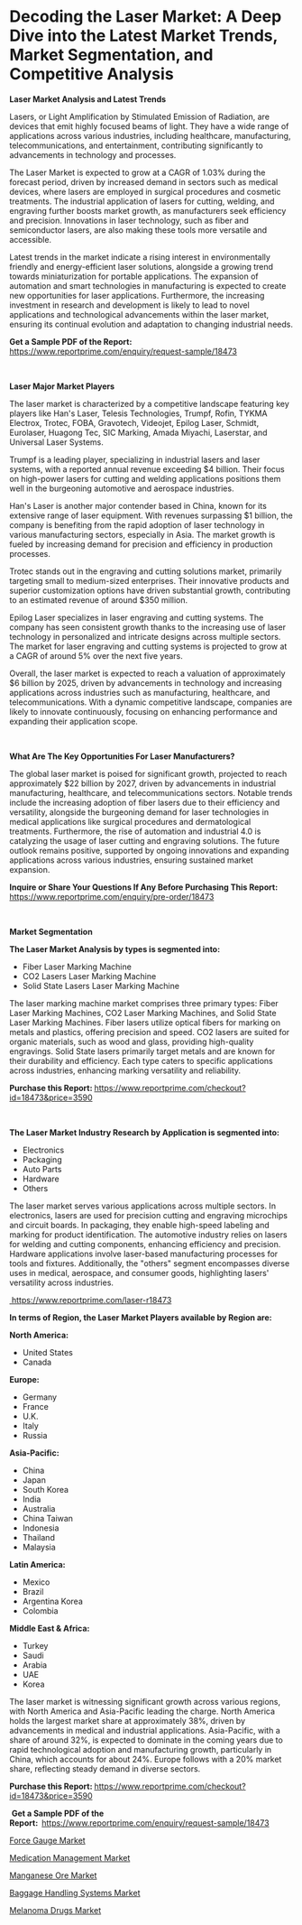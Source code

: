 <p><h1>Decoding the Laser Market: A Deep Dive into the Latest Market Trends, Market Segmentation, and Competitive Analysis</h1></p><p><strong>Laser Market Analysis and Latest Trends</strong></p>
<p><p>Lasers, or Light Amplification by Stimulated Emission of Radiation, are devices that emit highly focused beams of light. They have a wide range of applications across various industries, including healthcare, manufacturing, telecommunications, and entertainment, contributing significantly to advancements in technology and processes.</p><p>The Laser Market is expected to grow at a CAGR of 1.03% during the forecast period, driven by increased demand in sectors such as medical devices, where lasers are employed in surgical procedures and cosmetic treatments. The industrial application of lasers for cutting, welding, and engraving further boosts market growth, as manufacturers seek efficiency and precision. Innovations in laser technology, such as fiber and semiconductor lasers, are also making these tools more versatile and accessible.</p><p>Latest trends in the market indicate a rising interest in environmentally friendly and energy-efficient laser solutions, alongside a growing trend towards miniaturization for portable applications. The expansion of automation and smart technologies in manufacturing is expected to create new opportunities for laser applications. Furthermore, the increasing investment in research and development is likely to lead to novel applications and technological advancements within the laser market, ensuring its continual evolution and adaptation to changing industrial needs.</p></p>
<p><strong>Get a Sample PDF of the Report:&nbsp;</strong> <a href="https://www.reportprime.com/enquiry/request-sample/18473?utm_campaign=10&utm_medium=2&utm_source=Github&utm_content=ia&utm_term=21112024&utm_id=laser">https://www.reportprime.com/enquiry/request-sample/18473</a></p>
<p>&nbsp;</p>
<p><strong>Laser Major Market Players</strong></p>
<p><p>The laser market is characterized by a competitive landscape featuring key players like Han's Laser, Telesis Technologies, Trumpf, Rofin, TYKMA Electrox, Trotec, FOBA, Gravotech, Videojet, Epilog Laser, Schmidt, Eurolaser, Huagong Tec, SIC Marking, Amada Miyachi, Laserstar, and Universal Laser Systems. </p><p>Trumpf is a leading player, specializing in industrial lasers and laser systems, with a reported annual revenue exceeding $4 billion. Their focus on high-power lasers for cutting and welding applications positions them well in the burgeoning automotive and aerospace industries. </p><p>Han's Laser is another major contender based in China, known for its extensive range of laser equipment. With revenues surpassing $1 billion, the company is benefiting from the rapid adoption of laser technology in various manufacturing sectors, especially in Asia. The market growth is fueled by increasing demand for precision and efficiency in production processes.</p><p>Trotec stands out in the engraving and cutting solutions market, primarily targeting small to medium-sized enterprises. Their innovative products and superior customization options have driven substantial growth, contributing to an estimated revenue of around $350 million. </p><p>Epilog Laser specializes in laser engraving and cutting systems. The company has seen consistent growth thanks to the increasing use of laser technology in personalized and intricate designs across multiple sectors. The market for laser engraving and cutting systems is projected to grow at a CAGR of around 5% over the next five years.</p><p>Overall, the laser market is expected to reach a valuation of approximately $6 billion by 2025, driven by advancements in technology and increasing applications across industries such as manufacturing, healthcare, and telecommunications. With a dynamic competitive landscape, companies are likely to innovate continuously, focusing on enhancing performance and expanding their application scope.</p></p>
<p>&nbsp;</p>
<p><strong>What Are The Key Opportunities For Laser Manufacturers?</strong></p>
<p><p>The global laser market is poised for significant growth, projected to reach approximately $22 billion by 2027, driven by advancements in industrial manufacturing, healthcare, and telecommunications sectors. Notable trends include the increasing adoption of fiber lasers due to their efficiency and versatility, alongside the burgeoning demand for laser technologies in medical applications like surgical procedures and dermatological treatments. Furthermore, the rise of automation and industrial 4.0 is catalyzing the usage of laser cutting and engraving solutions. The future outlook remains positive, supported by ongoing innovations and expanding applications across various industries, ensuring sustained market expansion.</p></p>
<p><strong>Inquire or Share Your Questions If Any Before Purchasing This Report:</strong> <a href="https://www.reportprime.com/enquiry/pre-order/18473?utm_campaign=10&utm_medium=2&utm_source=Github&utm_content=ia&utm_term=21112024&utm_id=laser">https://www.reportprime.com/enquiry/pre-order/18473</a></p>
<p>&nbsp;</p>
<p><strong>Market Segmentation</strong></p>
<p><strong>The Laser Market Analysis by types is segmented into:</strong></p>
<p><ul><li>Fiber Laser Marking Machine</li><li>CO2 Lasers Laser Marking Machine</li><li>Solid State Lasers Laser Marking Machine</li></ul></p>
<p><p>The laser marking machine market comprises three primary types: Fiber Laser Marking Machines, CO2 Laser Marking Machines, and Solid State Laser Marking Machines. Fiber lasers utilize optical fibers for marking on metals and plastics, offering precision and speed. CO2 lasers are suited for organic materials, such as wood and glass, providing high-quality engravings. Solid State lasers primarily target metals and are known for their durability and efficiency. Each type caters to specific applications across industries, enhancing marking versatility and reliability.</p></p>
<p><strong>Purchase this Report:&nbsp;</strong><a href="https://www.reportprime.com/checkout?id=18473&price=3590&utm_campaign=10&utm_medium=2&utm_source=Github&utm_content=ia&utm_term=21112024&utm_id=laser">https://www.reportprime.com/checkout?id=18473&price=3590</a></p>
<p>&nbsp;</p>
<p><strong>The Laser Market Industry Research by Application is segmented into:</strong></p>
<p><ul><li>Electronics</li><li>Packaging</li><li>Auto Parts</li><li>Hardware</li><li>Others</li></ul></p>
<p><p>The laser market serves various applications across multiple sectors. In electronics, lasers are used for precision cutting and engraving microchips and circuit boards. In packaging, they enable high-speed labeling and marking for product identification. The automotive industry relies on lasers for welding and cutting components, enhancing efficiency and precision. Hardware applications involve laser-based manufacturing processes for tools and fixtures. Additionally, the "others" segment encompasses diverse uses in medical, aerospace, and consumer goods, highlighting lasers' versatility across industries.</p></p>
<p><a href="https://www.reportprime.com/laser-r18473?utm_campaign=10&utm_medium=2&utm_source=Github&utm_content=ia&utm_term=21112024&utm_id=laser">&nbsp;https://www.reportprime.com/laser-r18473</a></p>
<p><strong>In terms of Region, the Laser Market Players available by Region are:</strong></p>
<p>
    <p> <strong> North America: </strong>
        <ul>
            <li>United States</li>
            <li>Canada</li>
        </ul>
        </p> 
    <p> <strong> Europe: </strong>
        <ul>
            <li>Germany</li>
            <li>France</li>
            <li>U.K.</li>
            <li>Italy</li>
            <li>Russia</li>
        </ul>
        </p> 
    <p> <strong> Asia-Pacific: </strong>
        <ul>
            <li>China</li>
            <li>Japan</li>
            <li>South Korea</li>
            <li>India</li>
            <li>Australia</li>
            <li>China Taiwan</li>
            <li>Indonesia</li>
            <li>Thailand</li>
            <li>Malaysia</li>
        </ul>
        </p> 
    <p> <strong> Latin America: </strong>
        <ul>
            <li>Mexico</li>
            <li>Brazil</li>
            <li>Argentina Korea</li>
            <li>Colombia</li>
        </ul>
        </p> 
    <p> <strong> Middle East & Africa: </strong>
        <ul>
            <li>Turkey</li>
            <li>Saudi</li>
            <li>Arabia</li>
            <li>UAE</li>
            <li>Korea</li>
        </ul>
    </p>
    </p>
<p><p>The laser market is witnessing significant growth across various regions, with North America and Asia-Pacific leading the charge. North America holds the largest market share at approximately 38%, driven by advancements in medical and industrial applications. Asia-Pacific, with a share of around 32%, is expected to dominate in the coming years due to rapid technological adoption and manufacturing growth, particularly in China, which accounts for about 24%. Europe follows with a 20% market share, reflecting steady demand in diverse sectors.</p></p>
<p><strong>Purchase this Report: </strong><a href="https://www.reportprime.com/checkout?id=18473&price=3590&utm_campaign=10&utm_medium=2&utm_source=Github&utm_content=ia&utm_term=21112024&utm_id=laser">https://www.reportprime.com/checkout?id=18473&price=3590</a></p>
<p>&nbsp;<strong>Get a Sample PDF of the Report:&nbsp;&nbsp;</strong><a href="https://www.reportprime.com/enquiry/request-sample/18473?utm_campaign=10&utm_medium=2&utm_source=Github&utm_content=ia&utm_term=21112024&utm_id=laser">https://www.reportprime.com/enquiry/request-sample/18473</a></p>
<p><strong></strong></p>
<p><p><a href="https://github.com/BryceTownsendr/Market-Research-Report-List-7/blob/main/force-gauge-market.md?utm_campaign=10&utm_medium=2&utm_source=Github&utm_content=ia&utm_term=21112024&utm_id=laser">Force Gauge Market</a></p><p><a href="https://issuu.com/reportprime-2/docs/medication-management-market-size-2_a24b4b241d59ff?utm_campaign=10&utm_medium=2&utm_source=Github&utm_content=ia&utm_term=21112024&utm_id=laser">Medication Management Market</a></p><p><a href="https://www.linkedin.com/pulse/global-manganese-ore-market-trends-analysis-future-growth-n4tee?utm_campaign=10&utm_medium=2&utm_source=Github&utm_content=ia&utm_term=21112024&utm_id=laser">Manganese Ore Market</a></p><p><a href="https://www.linkedin.com/pulse/baggage-handling-systems-market-analysis-report-offers-xqlke?utm_campaign=10&utm_medium=2&utm_source=Github&utm_content=ia&utm_term=21112024&utm_id=laser">Baggage Handling Systems Market</a></p><p><a href="https://issuu.com/reportprime-2/docs/melanoma-drugs-market-size-2030.ppt_4d179a15a57a96?utm_campaign=10&utm_medium=2&utm_source=Github&utm_content=ia&utm_term=21112024&utm_id=laser">Melanoma Drugs Market</a></p></p>